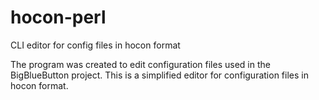 # hocon-perl
CLI editor for config files in hocon format

The program was created to edit configuration files used in the BigBlueButton project.
This is a simplified editor for configuration files in hocon format.
